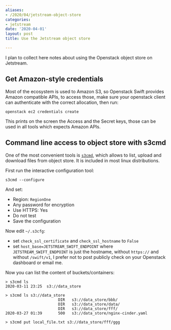 ```yaml
---
aliases:
- /2020/04/jetstream-object-store
categories:
- jetstream
date: '2020-04-01'
layout: post
title: Use the Jetstream object store

---
```


I plan to collect here notes about using the Openstack object store
on Jetstream.

## Get Amazon-style credentials

Most of the ecosystem is used to Amazon S3, so Openstack Swift provides
Amazon compatible APIs, to access those, make sure your openstack client
can authenticate with the correct allocation, then run:

    openstack ec2 credentials create

This prints on the screen the Access and the Secret keys, those can be
used in all tools which expects Amazon APIs.

## Command line access to object store with s3cmd

One of the most convenient tools is [`s3cmd`](https://s3tools.org/s3cmd), which allows to list, upload
and download files from object store. It is included in most linux distributions.

First run the interactive configuration tool:

    s3cmd --configure

And set:

* Region: `RegionOne`
* Any password for encryption
* Use HTTPS: Yes
* Do not test
* Save the configuration

Now edit `~/.s3cfg`:

* set `check_ssl_certificate` and `check_ssl_hostname` to `False`
* set `host_base=JETSTREAM_SWIFT_ENDPOINT` where `JETSTREAM_SWIFT_ENDPOINT` is just the hostname, without `https://` and without `/swift/v1`, I prefer not to post publicly check on your Openstack dashboard or email me.

Now you can list the content of buckets/containers:

```
> s3cmd ls
2020-03-11 23:25  s3://data_store

> s3cmd ls s3://data_store
                       DIR   s3://data_store/bbb/
                       DIR   s3://data_store/data/
                       DIR   s3://data_store/fff/
2020-03-27 01:39       500   s3://data_store/nginx-cinder.yaml

> s3cmd put local_file.txt s3://data_store/fff/ggg
```
